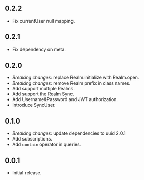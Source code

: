 ## 0.2.2
* Fix currentUser null mapping.

## 0.2.1
* Fix dependency on meta.

## 0.2.0

* *Breaking changes:* replace Realm.initialize with Realm.open.
* *Breaking changes:* remove Realm prefix in class names.
* Add support multiple Realms.
* Add support the Realm Sync.
* Add Username&Password and JWT authorization.
* Introduce SyncUser.

## 0.1.0

* *Breaking changes:* update dependencies to uuid 2.0.1
* Add subscriptions.
* Add `contain` operator in queries.

## 0.0.1

* Initial release.
